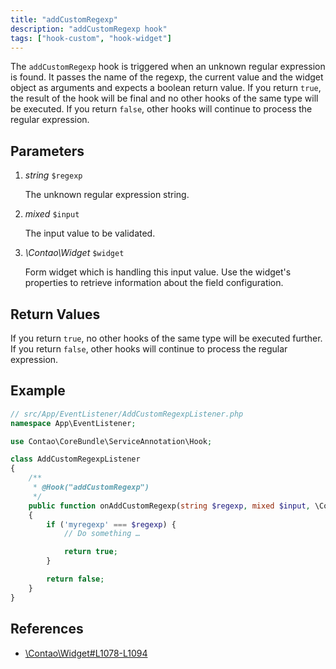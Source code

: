 ```yaml
---
title: "addCustomRegexp"
description: "addCustomRegexp hook"
tags: ["hook-custom", "hook-widget"]
---
```


The `addCustomRegexp` hook is triggered when an unknown regular expression is 
found. It passes the name of the regexp, the current value and the widget 
object as arguments and expects a boolean return value. If you return `true`,
the result of the hook will be final and no other hooks of the same type will
be executed. If you return `false`, other hooks will continue to process the
regular expression.


## Parameters

1. *string* `$regexp`

    The unknown regular expression string.

2. *mixed* `$input`

    The input value to be validated.

3. *\Contao\Widget* `$widget`

    Form widget which is handling this input value.
    Use the widget's properties to retrieve information about the field configuration.


## Return Values

If you return `true`, no other hooks of the same type will be executed further. If
you return `false`, other hooks will continue to process the regular expression.


## Example

```php
// src/App/EventListener/AddCustomRegexpListener.php
namespace App\EventListener;

use Contao\CoreBundle\ServiceAnnotation\Hook;

class AddCustomRegexpListener
{
    /**
     * @Hook("addCustomRegexp")
     */
    public function onAddCustomRegexp(string $regexp, mixed $input, \Contao\Widget $widget): bool
    {
        if ('myregexp' === $regexp) {
            // Do something …

            return true;
        }

        return false;
    }
}
```


## References

* [\Contao\Widget#L1078-L1094](https://github.com/contao/contao/blob/4.7.6/core-bundle/src/Resources/contao/library/Contao/Widget.php#L1078-L1094)
